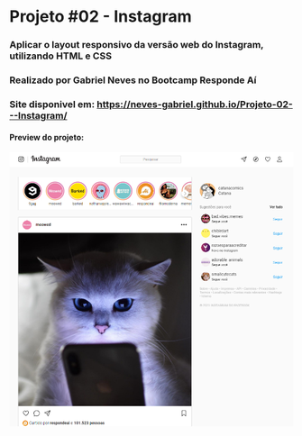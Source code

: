 # Projeto #02 - Instagram

### Aplicar o layout responsivo da versão web do Instagram, utilizando HTML e CSS
 
### Realizado por Gabriel Neves no Bootcamp Responde Aí

### Site disponivel em: https://neves-gabriel.github.io/Projeto-02---Instagram/

#### Preview do projeto:
![Preview do projeto](img/preview.png)
